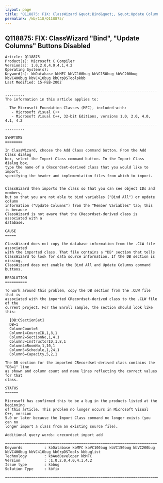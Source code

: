 ```yaml
---
layout: page
title: "Q118875: FIX: ClassWizard &quot;Bind&quot;, &quot;Update Columns&quot; Buttons Disabled"
permalink: /kb/118/Q118875/
---
```


## Q118875: FIX: ClassWizard &quot;Bind&quot;, &quot;Update Columns&quot; Buttons Disabled

	Article: Q118875
	Product(s): Microsoft C Compiler
	Version(s): 1.0,2.0,4.0,4.1,4.2
	Operating System(s): 
	Keyword(s): kbDatabase kbMFC kbVC100bug kbVC150bug kbVC200bug kbVC400bug kbVC410bug kbGrpDSToolskbb
	Last Modified: 15-FEB-2002
	
	-------------------------------------------------------------------------------
	The information in this article applies to:
	
	- The Microsoft Foundation Classes (MFC), included with:
	   - Microsoft Visual C++ 
	   - Microsoft Visual C++, 32-bit Editions, versions 1.0, 2.0, 4.0, 4.1, 4.2 
	-------------------------------------------------------------------------------
	
	SYMPTOMS
	========
	
	In ClassWizard, choose the Add Class command button. From the Add Class dialog
	box, select the Import Class command button. In the Import Class dialog box,
	type the name of a CRecordset-derived class that you would like to import,
	specifying the header and implementation files from which to import.
	
	
	ClassWizard then imports the class so that you can see object IDs and members,
	but so that you are not able to bind variables ("Bind All") or update column
	information ("Update Columns") from the "Member Variables" tab; this is because
	ClassWizard is not aware that the CRecordset-derived class is associated with a
	database.
	
	CAUSE
	=====
	
	ClassWizard does not copy the database information from the .CLW file associated
	with the imported class. That file contains a "DB" section that tells
	ClassWizard to look for data source information. If the DB section is missing,
	ClassWizard does not enable the Bind All and Update Columns command buttons.
	
	RESOLUTION
	==========
	
	To work around this problem, copy the DB section from the .CLW file that is
	associated with the imported CRecordset-derived class to the .CLW file of the
	current project. For the Enroll sample, the section should look like this:
	
	  [DB:CSectionSet]
	  DB=1
	  ColumnCount=6
	  Column1=CourseID,1,8,1
	  Column2=SectionNo,1,4,1
	  Column3=InstructorID,1,8,1
	  Column4=RoomNo,1,10,1
	  Column5=Schedule,1,24,1
	  Column6=Capacity,5,2,1
	
	The DB section for the imported CRecordset-derived class contains the "DB=1" line
	as shown and column count and name lines reflecting the correct values for that
	class.
	
	STATUS
	======
	
	Microsoft has confirmed this to be a bug in the products listed at the beginning
	of this article. This problem no longer occurs in Microsoft Visual C++, version
	5.0 or later because the Import Class command no longer exists (you can no
	longer import a class from an existing source file).
	
	Additional query words: crecordset import add
	
	======================================================================
	Keywords          : kbDatabase kbMFC kbVC100bug kbVC150bug kbVC200bug kbVC400bug kbVC410bug kbGrpDSTools kbbuglist
	Technology        : kbAudDeveloper kbMFC
	Version           : :1.0,2.0,4.0,4.1,4.2
	Issue type        : kbbug
	Solution Type     : kbfix
	
	=============================================================================
	
